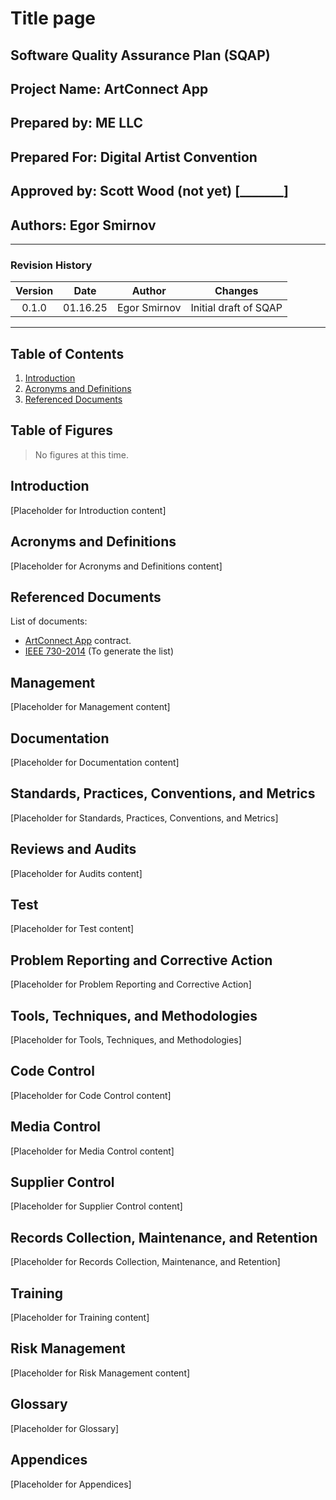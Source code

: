 # Title page
## Software Quality Assurance Plan (SQAP)
## Project Name: ArtConnect App
## Prepared by: ME LLC
## Prepared For: Digital Artist Convention
## Approved by: Scott Wood (not yet) [_______]
## Authors: Egor Smirnov
----
### Revision History
|Version|Date|Author|Changes|
|:-------:|:----:| :----: |:----:|
| 0.1.0   |01.16.25| Egor Smirnov |Initial draft of SQAP|
----

## Table of Contents
1. [Introduction](#introduction)
2. [Acronyms and Definitions](#acronyms-and-definitions)
3. [Referenced Documents](#referenced-documents)

## Table of Figures
> No figures at this time.

## Introduction
[Placeholder for Introduction content]
## Acronyms and Definitions
[Placeholder for Acronyms and Definitions content]
## Referenced Documents
List of documents:
* [ArtConnect App](../Reference%20Document/ArtConnect%20App%20contract.pdf) contract.
* [IEEE 730-2014](https://ieeexplore-ieee-org.byui.idm.oclc.org/document/6835311) (To generate the list)
## Management
[Placeholder for Management content]
## Documentation
[Placeholder for Documentation content]
## Standards, Practices, Conventions, and Metrics
[Placeholder for Standards, Practices, Conventions, and Metrics]
## Reviews and Audits
[Placeholder for Audits content]
## Test
[Placeholder for Test content]
## Problem Reporting and Corrective Action
[Placeholder for Problem Reporting and Corrective Action]
## Tools, Techniques, and Methodologies
[Placeholder for Tools, Techniques, and Methodologies]
## Code Control
[Placeholder for Code Control content]
## Media Control
[Placeholder for Media Control content]
## Supplier Control
[Placeholder for Supplier Control content]
## Records Collection, Maintenance, and Retention
[Placeholder for Records Collection, Maintenance, and Retention]
## Training
[Placeholder for Training content]
## Risk Management
[Placeholder for Risk Management content]
## Glossary
[Placeholder for Glossary]
## Appendices
[Placeholder for Appendices]
